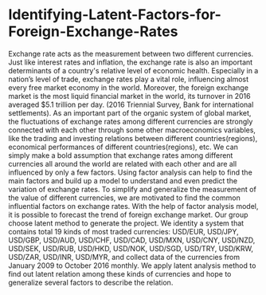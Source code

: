 # Identifying-Latent-Factors-for-Foreign-Exchange-Rates
Exchange rate acts as the measurement between two different currencies. Just like interest rates and inflation, the exchange rate is also an important determinants of a country's relative level of economic health. Especially in a nation’s level of trade, exchange rates play a vital role, influencing almost every free market economy in the world. Moreover, the foreign exchange market is the most liquid financial market in the world, its turnover in 2016 averaged $5.1 trillion per day. (2016 Triennial Survey, Bank for international settlements). As an important part of the organic system of global market, the fluctuations of exchange rates among different currencies are strongly connected with each other through some other macroeconomics variables, like the trading and investing relations between different countries(regions), economical performances of different countries(regions), etc. We can simply make a bold assumption that exchange rates among different currencies all around the world are related with each other and are all influenced by only a few factors. Using factor analysis can help to find the main factors and build up a model to understand and even predict the variation of exchange rates.
To simplify and generalize the measurement of the value of different currencies, we are motivated to find the common influential factors on exchange rates. With the help of factor analysis model, it is possible to forecast the trend of foreign exchange market. Our group choose latent method to generate the project. We identity a system that contains total 19 kinds of most traded currencies: USD/EUR, USD/JPY, USD/GBP, USD/AUD, USD/CHF, USD/CAD, USD/MXN, USD/CNY, USD/NZD, USD/SEK, USD/RUB, USD/HKD, USD/NOK, USD/SGD, USD/TRY, USD/KRW, USD/ZAR, USD/INR, USD/MYR, and collect data of the currencies from January 2009 to October 2016 monthly. We apply latent analysis method to find out latent relation among these kinds of currencies and hope to generalize several factors to describe the relation.
